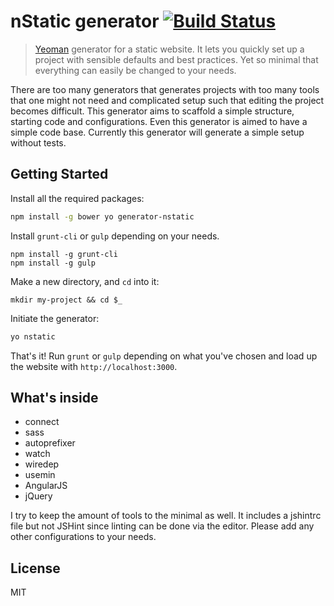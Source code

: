 # nStatic generator [![Build Status](https://secure.travis-ci.org/nelsyeung/generator-nstatic.png?branch=master)](https://travis-ci.org/nelsyeung/generator-nstatic)

> [Yeoman](http://yeoman.io) generator for a static website. It lets you quickly set up a project with sensible defaults and best practices. Yet so minimal that everything can easily be changed to your needs.

There are too many generators that generates projects with too many tools that one might not need and complicated setup such that editing the project becomes difficult. This generator aims to scaffold a simple structure, starting code and configurations. Even this generator is aimed to have a simple code base. Currently this generator will generate a simple setup without tests.

## Getting Started

Install all the required packages:
```bash
npm install -g bower yo generator-nstatic
```

Install `grunt-cli` or `gulp` depending on your needs.
```
npm install -g grunt-cli
npm install -g gulp
```

Make a new directory, and `cd` into it:
```
mkdir my-project && cd $_
```

Initiate the generator:
```bash
yo nstatic
```

That's it! Run `grunt` or `gulp` depending on what you've chosen and load up the website with `http://localhost:3000`.


## What's inside
* connect
* sass
* autoprefixer
* watch
* wiredep
* usemin
* AngularJS
* jQuery

I try to keep the amount of tools to the minimal as well. It includes a jshintrc file but not JSHint since linting can be done via the editor. Please add any other configurations to your needs.

## License

MIT

